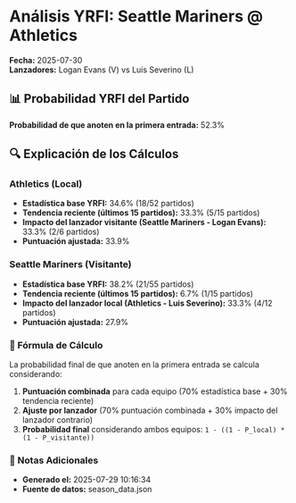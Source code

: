 # Análisis YRFI: Seattle Mariners @ Athletics

**Fecha:** 2025-07-30  
**Lanzadores:** Logan Evans (V) vs Luis Severino (L)

## 📊 Probabilidad YRFI del Partido

**Probabilidad de que anoten en la primera entrada:** 52.3%

## 🔍 Explicación de los Cálculos

### Athletics (Local)
- **Estadística base YRFI:** 34.6% (18/52 partidos)
- **Tendencia reciente (últimos 15 partidos):** 33.3% (5/15 partidos)
- **Impacto del lanzador visitante (Seattle Mariners - Logan Evans):** 33.3% (2/6 partidos)
- **Puntuación ajustada:** 33.9%

### Seattle Mariners (Visitante)
- **Estadística base YRFI:** 38.2% (21/55 partidos)
- **Tendencia reciente (últimos 15 partidos):** 6.7% (1/15 partidos)
- **Impacto del lanzador local (Athletics - Luis Severino):** 33.3% (4/12 partidos)
- **Puntuación ajustada:** 27.9%

### 📝 Fórmula de Cálculo

La probabilidad final de que anoten en la primera entrada se calcula considerando:
1. **Puntuación combinada** para cada equipo (70% estadística base + 30% tendencia reciente)
2. **Ajuste por lanzador** (70% puntuación combinada + 30% impacto del lanzador contrario)
3. **Probabilidad final** considerando ambos equipos: `1 - ((1 - P_local) * (1 - P_visitante))`

### 📌 Notas Adicionales

- **Generado el:** 2025-07-29 10:16:34
- **Fuente de datos:** season_data.json
